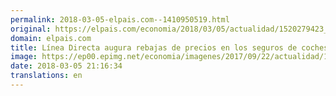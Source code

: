```yaml
---
permalink: 2018-03-05-elpais.com--1410950519.html
original: https://elpais.com/economia/2018/03/05/actualidad/1520279423_447444.html#?ref=rss&format=simple&link=link
domain: elpais.com
title: Línea Directa augura rebajas de precios en los seguros de coches
image: https://ep00.epimg.net/economia/imagenes/2017/09/22/actualidad/1506078403_157803_1506198828_rrss_normal.jpg
date: 2018-03-05 21:16:34
translations: en
---
```



